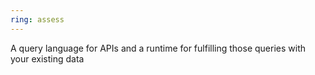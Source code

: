 ```yaml
---
ring: assess
---
```

A query language for APIs and a runtime for fulfilling those queries with your existing data